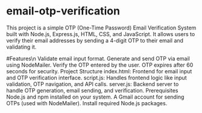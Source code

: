 # email-otp-verification
This project is a simple OTP (One-Time Password) Email Verification System built with Node.js, Express.js, HTML, CSS, and JavaScript. It allows users to verify their email addresses by sending a 4-digit OTP to their email and validating it.

#Features\n
  Validate email input format.
  Generate and send OTP via email using NodeMailer.
  Verify the OTP entered by the user.
  OTP expires after 60 seconds for security.
Project Structure
  index.html: Frontend for email input and OTP verification interface.
  script.js: Handles frontend logic like input validation, OTP navigation, and API calls.
  server.js: Backend server to handle OTP generation, email sending, and verification.
Prerequisites
  Node.js and npm installed on your system.
  A Gmail account for sending OTPs (used with NodeMailer).
  Install required Node.js packages.
